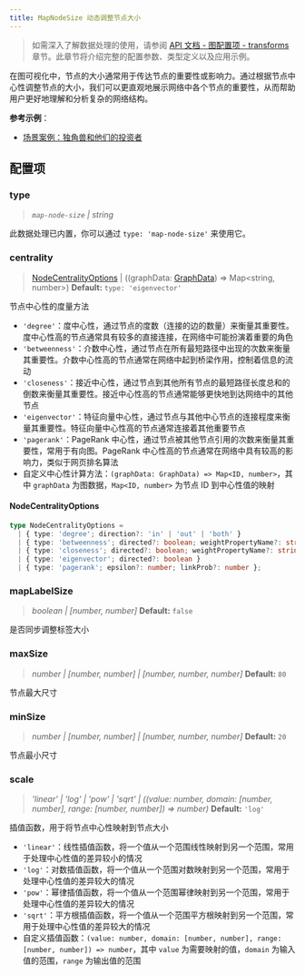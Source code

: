 ```yaml
---
title: MapNodeSize 动态调整节点大小
---
```


> 如需深入了解数据处理的使用，请参阅 [API 文档 - 图配置项 - transforms](/api/graph/option#transforms) 章节。此章节将介绍完整的配置参数、类型定义以及应用示例。

在图可视化中，节点的大小通常用于传达节点的重要性或影响力。通过根据节点中心性调整节点的大小，我们可以更直观地展示网络中各个节点的重要性，从而帮助用户更好地理解和分析复杂的网络结构。

**参考示例**：

- [场景案例：独角兽和他们的投资者](/examples/feature/default/#unicorns-investors)

## 配置项

### type

> _`map-node-size` \| string_

此数据处理已内置，你可以通过 `type: 'map-node-size'` 来使用它。

### centrality

> [NodeCentralityOptions](#nodecentralityoptions) \| ((graphData: [GraphData](/manual/core-concept/data#图数据graphdata)) => Map<string, number>) **Default:** `type: 'eigenvector'`

节点中心性的度量方法

- `'degree'`：度中心性，通过节点的度数（连接的边的数量）来衡量其重要性。度中心性高的节点通常具有较多的直接连接，在网络中可能扮演着重要的角色
- `'betweenness'`：介数中心性，通过节点在所有最短路径中出现的次数来衡量其重要性。介数中心性高的节点通常在网络中起到桥梁作用，控制着信息的流动
- `'closeness'`：接近中心性，通过节点到其他所有节点的最短路径长度总和的倒数来衡量其重要性。接近中心性高的节点通常能够更快地到达网络中的其他节点
- `'eigenvector'`：特征向量中心性，通过节点与其他中心节点的连接程度来衡量其重要性。特征向量中心性高的节点通常连接着其他重要节点
- `'pagerank'`：PageRank 中心性，通过节点被其他节点引用的次数来衡量其重要性，常用于有向图。PageRank 中心性高的节点通常在网络中具有较高的影响力，类似于网页排名算法
- 自定义中心性计算方法：`(graphData: GraphData) => Map<ID, number>`，其中 `graphData` 为图数据，`Map<ID, number>` 为节点 ID 到中心性值的映射

#### NodeCentralityOptions

```typescript
type NodeCentralityOptions =
  | { type: 'degree'; direction?: 'in' | 'out' | 'both' }
  | { type: 'betweenness'; directed?: boolean; weightPropertyName?: string }
  | { type: 'closeness'; directed?: boolean; weightPropertyName?: string }
  | { type: 'eigenvector'; directed?: boolean }
  | { type: 'pagerank'; epsilon?: number; linkProb?: number };
```

### mapLabelSize

> _boolean \| [number, number]_ **Default:** `false`

是否同步调整标签大小

### maxSize

> _number \| [number, number] \| [number, number, number]_ **Default:** `80`

节点最大尺寸

### minSize

> _number \| [number, number] \| [number, number, number]_ **Default:** `20`

节点最小尺寸

### scale

> _'linear' \| 'log' \| 'pow' \| 'sqrt' \| ((value: number, domain: [number, number], range: [number, number]) => number)_ **Default:** `'log'`

插值函数，用于将节点中心性映射到节点大小

- `'linear'`：线性插值函数，将一个值从一个范围线性映射到另一个范围，常用于处理中心性值的差异较小的情况
- `'log'`：对数插值函数，将一个值从一个范围对数映射到另一个范围，常用于处理中心性值的差异较大的情况
- `'pow'`：幂律插值函数，将一个值从一个范围幂律映射到另一个范围，常用于处理中心性值的差异较大的情况
- `'sqrt'`：平方根插值函数，将一个值从一个范围平方根映射到另一个范围，常用于处理中心性值的差异较大的情况
- 自定义插值函数：`(value: number, domain: [number, number], range: [number, number]) => number`，其中 `value` 为需要映射的值，`domain` 为输入值的范围，`range` 为输出值的范围
